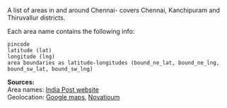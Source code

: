 
A list of areas in and around Chennai- covers Chennai, Kanchipuram and Thiruvallur districts.   

Each area name contains the following info:  
    
    pincode
    latitude (lat)
    longitude (lng)
    area boundaries as latitude-longitudes (bound_ne_lat, bound_ne_lng, bound_sw_lat, bound_sw_lng)

__Sources:__  
Area names: [India Post website](http://www.indiapost.gov.in/pin/)  
Geolocation: [Google maps](https://developers.google.com/maps/articles/geolocation), [Novatioum](http://wiki.openstreetmap.org/wiki/Nominatim)  

